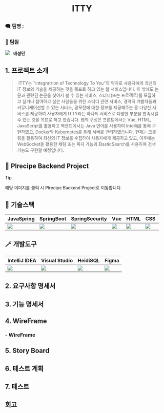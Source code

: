 # <p align="center">ITTY</p>

<p align="center"></p>




###  🗨️ 팀명 : 


###  🔻 팀원
 
[<img src="https://img.shields.io/badge/Github-Link-181717?logo=Github">](https://github.com/mini-xi) <strong>&nbsp;&nbsp;배성민</strong> <br>

## 1. 프로젝트 소개

> &nbsp;ITTY는 "Integratrion of Technology To You"의 약자로 사용자에게 최신의 IT 정보와 기술을 제공하는 것을 목표로 하고 있는 웹 서비스입니다. 이 밖에도 논문과 관련된 논문을 찾아서 볼 수 있는 서비스, 스터디(또는 프로젝트)를 모집하고 싶거나 참여하고 싶은 사람들을 위한 스터디 관련 서비스, 경력직 개발자들과 커뮤니케이션할 수 있는 서비스, 공모전에 대한 정보를 제공해주는 등 다양한 서비스를 제공하여 사용자에게 ITTY라는 하나의 서비스로 다양한 부분을 만족시킬 수 있는 것을 목표로 하고 있습니다. 웹의 구성은 프론트에서는 Vue, HTML, JavaScript를 활용하고 백엔드에서는 Java 언어를 사용하여 Intellij를 통해 구현하였고, Docker와 Kubernetes를 통해 서버를 관리하였습니다. 현재는 크롤링을 활용하여 최신의 IT 정보를 수집하여 사용자에게 제공하고 있고, 이후에는 WebSocket을 활용한 채팅 또는 쪽지 기능과 ElasticSearch를 사용하여 검색 기능도 구현할 예정입니다. 

## 📝 Plrecipe Backend Project

> [!Tip]
> 해당 이미지를 클릭 시 Plrecipe Backend Project로 이동합니다.

## 💾 기술스택
<div align="center">

|JavaSpring|SpringBoot|SpringSecurity|Vue|HTML|CSS|JavaScript|MariaDB|
|---|---|---|---|---|---|---|---|
|<img src="https://img.shields.io/badge/Spring-6DB33F?style=for-the-badge&logo=Spring&logoColor=white">|<img src="https://img.shields.io/badge/Spring Boot-6DB33F?style=for-the-badge&logo=Spring Boot&logoColor=white">|<img src="https://img.shields.io/badge/Spring Security-6DB33F?style=for-the-badge&logo=Spring Security&logoColor=white">|<img src="https://img.shields.io/badge/Vue-4FC08D?style=for-the-badge&logo=Vue.js&logoColor=white">|<img src="https://img.shields.io/badge/HTML-E34F26?style=for-the-badge&logo=HTML5&logoColor=white">|<img src="https://img.shields.io/badge/CSS-1572B6?style=for-the-badge&logo=CSS3&logoColor=white">|<img src="https://img.shields.io/badge/JavaScript-F7DE1E?style=for-the-badge&logo=JavaScript&logoColor=white">|<img src="https://img.shields.io/badge/MariaDB-003545?style=for-the-badge&logo=MariaDB&logoColor=white">|

</div>

## 🪄 개발도구
<div align="center">

|IntelliJ IDEA|Visual Studio|HeidiSQL|Figma|
|---|---|---|---|
|<img src="https://img.shields.io/badge/IntelliJ IDEA-000000?style=for-the-badge&logo=IntelliJ IDEA&logoColor=white">|<img src="https://img.shields.io/badge/Visual Studio-007ACC?style=for-the-badge&logo=Visual Studio Code&logoColor=white">|<img src="https://img.shields.io/badge/HeidiSQL-6DB33F?style=for-the-badge">|<img src="https://img.shields.io/badge/Figma-F24E1E?style=for-the-badge&logo=Figma&logoColor=white">|

</div>

## 2. 요구사항 명세서

## 3. 기능 명세서


## 4. WireFrame


###  - WireFrame

## 5. Story Board


## 6. 테스트 계획

## 7. 테스트


## 회고

